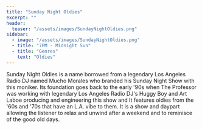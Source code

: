 ```yaml
---
title: "Sunday Night Oldies"
excerpt: ""
header:
  teaser: "/assets/images/SundayNightOldies.png"
sidebar:
  - image: "/assets/images/SundayNightOldies.png"
  - title: "7PM - Midnight Sun"
  - title: "Genres"
    text: "Oldies"
---
```


Sunday Night Oldies is a name borrowed from a legendary Los Angeles Radio DJ named Mucho Morales who branded his Sunday Night Show with this moniker. Its foundation goes back to the early '90s when The Professor was working with legendary Los Angeles Radio DJ's Huggy Boy and Art Laboe producing and engineering this show and It features oldies from the '60s and '70s that have an L.A. vibe to them. It is a show and daypart allowing the listener to relax and unwind after a weekend and to reminisce of the good old days.
